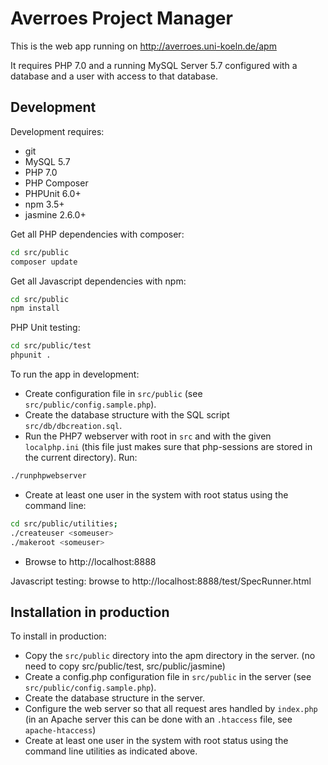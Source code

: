 # Averroes Project Manager

This is the web app running on http://averroes.uni-koeln.de/apm

It requires PHP 7.0 and a running MySQL Server 5.7 configured with a database 
and a user with access to that database.

## Development

Development requires:
* git
* MySQL 5.7
* PHP 7.0
* PHP Composer
* PHPUnit 6.0+ 
* npm 3.5+ 
* jasmine 2.6.0+

Get all PHP dependencies with composer:
```bash
cd src/public
composer update
```

Get all Javascript dependencies with npm:
```bash
cd src/public
npm install
```

PHP Unit testing:
```bash
cd src/public/test
phpunit .
```

To run the app in development:
* Create configuration file in ``src/public`` 
(see ```src/public/config.sample.php```).
* Create the database structure
with the SQL script ```src/db/dbcreation.sql```. 
* Run the PHP7 webserver with root in ```src``` and with
the given ```localphp.ini```  (this file just makes sure that php-sessions are
stored in the current directory).  Run:
```bash
./runphpwebserver
```
* Create at least one user in the system with root status using the 
  command line:
```bash
cd src/public/utilities;
./createuser <someuser>
./makeroot <someuser>
```
* Browse to http://localhost:8888 

Javascript testing: browse to http://localhost:8888/test/SpecRunner.html




## Installation in production

To install in production:  
* Copy the ```src/public``` directory into the apm directory in the server.
 (no need to copy src/public/test, src/public/jasmine)
* Create a config.php configuration file in ``src/public`` in the server
(see ```src/public/config.sample.php```).
* Create the database structure in the server. 
* Configure the web server so that all request ares handled by ```index.php``` 
(in an Apache server this can be done with an ```.htaccess``` file,  see ```apache-htaccess```)
* Create at least one user in the system with root status using the command
  line utilities as indicated above.

